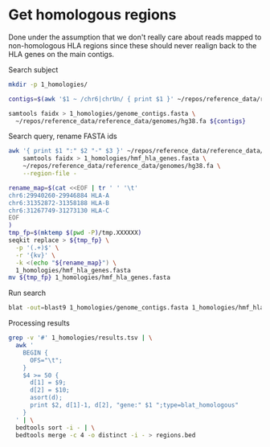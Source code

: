 # Get homologous regions

Done under the assumption that we don't really care about reads mapped to non-homologous HLA regions since these should
never realign back to the HLA genes on the main contigs.

Search subject

```bash
mkdir -p 1_homologies/

contigs=$(awk '$1 ~ /chr6|chrUn/ { print $1 }' ~/repos/reference_data/reference_data/genomes/hg38.fa.fai)

samtools faidx > 1_homologies/genome_contigs.fasta \
  ~/repos/reference_data/reference_data/genomes/hg38.fa ${contigs}
```

Search query, rename FASTA ids

```bash
awk '{ print $1 ":" $2 "-" $3 }' ~/repos/reference_data/reference_data/hmftools/lilac/hla.38.bed |
    samtools faidx > 1_homologies/hmf_hla_genes.fasta \
    ~/repos/reference_data/reference_data/genomes/hg38.fa \
    --region-file -

rename_map=$(cat <<EOF | tr ' ' '\t'
chr6:29940260-29946884 HLA-A
chr6:31352872-31358188 HLA-B
chr6:31267749-31273130 HLA-C
EOF
)
tmp_fp=$(mktemp $(pwd -P)/tmp.XXXXXX)
seqkit replace > ${tmp_fp} \
  -p '(.+)$' \
  -r '{kv}' \
  -k <(echo "${rename_map}") \
  1_homologies/hmf_hla_genes.fasta
mv ${tmp_fp} 1_homologies/hmf_hla_genes.fasta
```

Run search

```bash
blat -out=blast9 1_homologies/genome_contigs.fasta 1_homologies/hmf_hla_genes.fasta 1_homologies/results.tsv
```

Processing results

```bash
grep -v '#' 1_homologies/results.tsv | \
  awk '
    BEGIN {
      OFS="\t";
    }
    $4 >= 50 {
      d[1] = $9;
      d[2] = $10;
      asort(d);
      print $2, d[1]-1, d[2], "gene:" $1 ";type=blat_homologous"
    }
  ' | \
  bedtools sort -i - | \
  bedtools merge -c 4 -o distinct -i - > regions.bed
```
